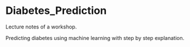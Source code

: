 # Diabetes_Prediction
Lecture notes of a workshop.

Predicting diabetes using machine learning with step by step explanation.

